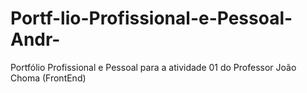 # Portf-lio-Profissional-e-Pessoal-Andr-
Portfólio Profissional e Pessoal para a atividade 01 do Professor João Choma (FrontEnd)

